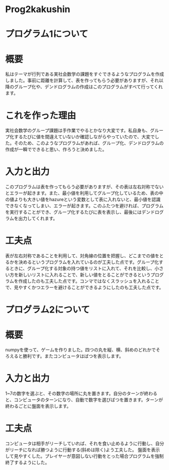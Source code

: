 # Prog2kakushin
# プログラム1について
# 概要
私はテーマが行列である実社会数学の課題をすぐできるようなプログラムを作成しました。事前に距離を計算して、表を作ってもらう必要がありますが、それ以降のグループ化や、デンドログラムの作成はこのプログラムがすべて行ってくれます。
# これを作った理由
実社会数学のグループ課題は手作業でやるとかなり大変です。私自身も、グループ化するたびに値を間違えていないか確認しながらやっていたので、大変でした。そのため、このようなプログラムがあれば、グループ化、デンドログラムの作成が一瞬でできると思い、作ろうと決めました。
# 入力と出力
このプログラムは表を作ってもらう必要がありますが、その表は左右対称でないとエラーが起きます。また、最小値を利用してグループ化しているため、表の中の値よりも大きい値をhazureという変数として表に入れないと、最小値を認識できなくなってしまい、エラーが起きます。このふたつを避ければ、プログラムを実行することができ、グループ化するたびに表を表示し、最後にはデンドログラムを出力してくれます。
# 工夫点
表が左右対称であることを利用して、対角線の位置を把握し、どこまでの値をとるかを決めるというプログラムを入れているのが工夫した点です。グループ化するときに、グループ化する対象の持つ値をリストに入れて、それを比較し、小さい方を新しいリストに入れることで、新しい値をとることができるというプログラムを作成したのも工夫した点です。コンマではなくスラッシュを入れることで、見やすくかつエラーを避けることができるようにしたのも工夫した点です。
# プログラム2について
# 概要
numpyを使って、ゲームを作りました。四つの丸を縦、横、斜めのどれかでそろえると勝利です。またコンピュータはばつを表示します。
# 入力と出力
1~7の数字を選ぶと、その数字の場所に丸を置きます。自分のターンが終わると、コンピュータのターンになり、自動で数字を選びばつを置きます。ターンが終わるごとに盤面を表示します。
# 工夫点
コンピュータは相手がリーチしていれば、それを食い止めるように行動し、自分がリーチになれば勝つように行動する(斜めは除く)よう工夫した。
盤面を表示して見やすくした。プレイヤーが意図しない行動をとった場合プログラムを強制終了するようにした。
